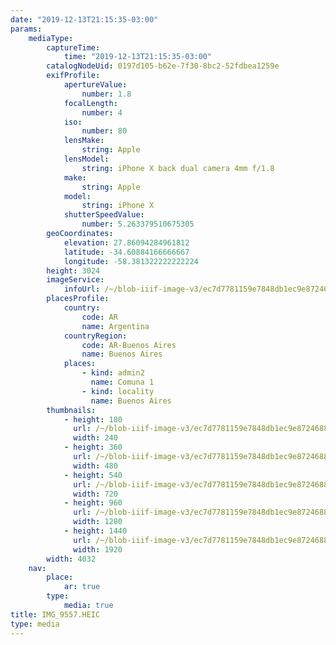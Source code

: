 ```yaml
---
date: "2019-12-13T21:15:35-03:00"
params:
    mediaType:
        captureTime:
            time: "2019-12-13T21:15:35-03:00"
        catalogNodeUid: 0197d105-b62e-7f30-8bc2-52fdbea1259e
        exifProfile:
            apertureValue:
                number: 1.8
            focalLength:
                number: 4
            iso:
                number: 80
            lensMake:
                string: Apple
            lensModel:
                string: iPhone X back dual camera 4mm f/1.8
            make:
                string: Apple
            model:
                string: iPhone X
            shutterSpeedValue:
                number: 5.263379510675305
        geoCoordinates:
            elevation: 27.86094284961812
            latitude: -34.60884166666667
            longitude: -58.381322222222224
        height: 3024
        imageService:
            infoUrl: /~/blob-iiif-image-v3/ec7d7781159e7848db1ec9e87246889f5481f98c15780f2b2ecddb26fab28fd6/info.json
        placesProfile:
            country:
                code: AR
                name: Argentina
            countryRegion:
                code: AR-Buenos Aires
                name: Buenos Aires
            places:
                - kind: admin2
                  name: Comuna 1
                - kind: locality
                  name: Buenos Aires
        thumbnails:
            - height: 180
              url: /~/blob-iiif-image-v3/ec7d7781159e7848db1ec9e87246889f5481f98c15780f2b2ecddb26fab28fd6/full/240%2C180/0/default.jpg
              width: 240
            - height: 360
              url: /~/blob-iiif-image-v3/ec7d7781159e7848db1ec9e87246889f5481f98c15780f2b2ecddb26fab28fd6/full/480%2C360/0/default.jpg
              width: 480
            - height: 540
              url: /~/blob-iiif-image-v3/ec7d7781159e7848db1ec9e87246889f5481f98c15780f2b2ecddb26fab28fd6/full/720%2C540/0/default.jpg
              width: 720
            - height: 960
              url: /~/blob-iiif-image-v3/ec7d7781159e7848db1ec9e87246889f5481f98c15780f2b2ecddb26fab28fd6/full/1280%2C960/0/default.jpg
              width: 1280
            - height: 1440
              url: /~/blob-iiif-image-v3/ec7d7781159e7848db1ec9e87246889f5481f98c15780f2b2ecddb26fab28fd6/full/1920%2C1440/0/default.jpg
              width: 1920
        width: 4032
    nav:
        place:
            ar: true
        type:
            media: true
title: IMG_9557.HEIC
type: media
---
```

